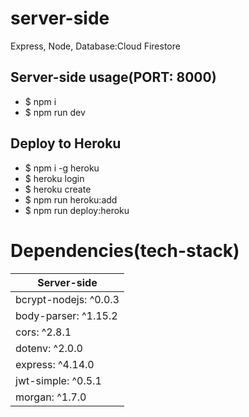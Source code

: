 # server-side
Express, Node, Database:Cloud Firestore

## Server-side usage(PORT: 8000)
- $ npm i
- $ npm run dev

## Deploy to Heroku
- $ npm i -g heroku
- $ heroku login
- $ heroku create
- $ npm run heroku:add <your-heroku-app-name>
- $ npm run deploy:heroku

# Dependencies(tech-stack)
| Server-side
| ---
| bcrypt-nodejs: ^0.0.3
| body-parser: ^1.15.2
| cors: ^2.8.1
| dotenv: ^2.0.0
| express: ^4.14.0
| jwt-simple: ^0.5.1
| morgan: ^1.7.0
